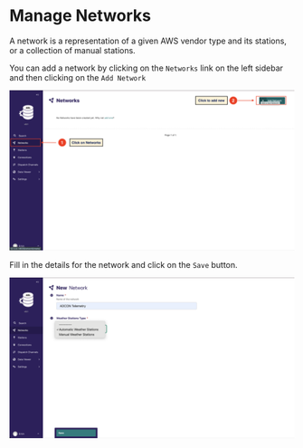 # Manage Networks

A network is a representation of a given AWS vendor type and its stations, or a collection of manual stations.

You can add a network by clicking on the `Networks` link on the left sidebar and then clicking on the `Add Network`

![Add Network](../_static/images/user/add_network.png)

Fill in the details for the network and click on the `Save` button.

![Network Connection](../_static/images/user/add_network_form.png)